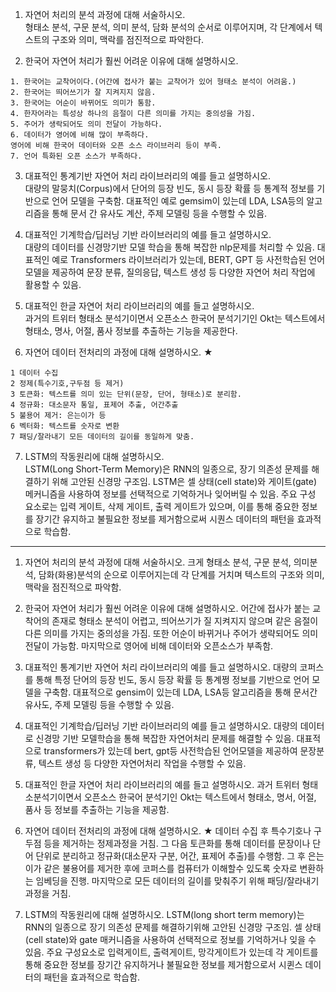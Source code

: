 1. 자연어 처리의 분석 과정에 대해 서술하시오.  
형태소 분석, 구문 분석, 의미 분석, 담화 분석의 순서로 이루어지며, 각 단계에서 텍스트의 구조와 의미, 맥락를 점진적으로 파악한다.

2. 한국어 자연어 처리가 훨씬 어려운 이유에 대해 설명하시오.
```
1. 한국어는 교착어이다.(어간에 접사가 붙는 교착어가 있어 형태소 분석이 어려움.)
2. 한국어는 띄어쓰기가 잘 지켜지지 않음.
3. 한국어는 어순이 바뀌어도 의미가 통함.
4. 한자어라는 특성상 하나의 음절이 다른 의미를 가지는 중의성을 가짐.
5. 주어가 생락되어도 의미 전달이 가능하다.
6. 데이터가 영어에 비해 많이 부족하다.
영어에 비해 한국어 데이터와 오픈 소스 라이브러리 등이 부족.
7. 언어 특화된 오픈 소스가 부족하다.
```

3. 대표적인 통계기반 자연어 처리 라이브러리의 예를 들고 설명하시오.  
대량의 말뭉치(Corpus)에서 단어의 등장 빈도, 동시 등장 확률 등 통계적 정보를 기반으로 언어 모델을 구축함. 대표적인 예로 gemsim이 있는데 LDA, LSA등의 알고리즘을 통해 문서 간 유사도 계산, 주제 모델링 등을 수행할 수 있음.

4. 대표적인 기계학습/딥러닝 기반 라이브러리의 예를 들고 설명하시오.  
대량의 데이터를 신경망기반 모델 학습을 통해 복잡한 nlp문제를 처리할 수 있음. 대표적인 예로 Transformers 라이브러리가 있는데, BERT, GPT 등 사전학습된 언어 모델을 제공하여 문장 분류, 질의응답, 텍스트 생성 등 다양한 자연어 처리 작업에 활용할 수 있음.

5. 대표적인 한글 자연어 처리 라이브러리의 예를 들고 설명하시오.  
과거의 트위터 형태소 분석기이면서 오픈소스 한국어 분석기기인 Okt는 텍스트에서 형태소, 명사, 어절, 품사 정보를 추출하는 기능을 제공한다.

6. 자연어 데이터 전처리의 과정에 대해 설명하시오. ★
```
1 데이터 수집
2 정제(특수기호,구두점 등 제거)
3 토큰화: 텍스트를 의미 있는 단위(문장, 단어, 형태소)로 분리함.
4 정규화: 대소문자 통일, 표제어 추출, 어간추출
5 불용어 제거: 은는이가 등
6 벡터화: 텍스트를 숫자로 변환
7 패딩/잘라내기 모든 데이터의 길이를 동일하게 맞춤.
```

7. LSTM의 작동원리에 대해 설명하시오.  
LSTM(Long Short-Term Memory)은 RNN의 일종으로, 장기 의존성 문제를 해결하기 위해 고안된 신경망 구조임. LSTM은 셀 상태(cell state)와 게이트(gate) 메커니즘을 사용하여 정보를 선택적으로 기억하거나 잊어버릴 수 있음. 주요 구성 요소로는 입력 게이트, 삭제 게이트, 출력 게이트가 있으며, 이를 통해 중요한 정보를 장기간 유지하고 불필요한 정보를 제거함으로써 시퀀스 데이터의 패턴을 효과적으로 학습함.

---

1. 자연어 처리의 분석 과정에 대해 서술하시오.
크게 형태소 분석, 구문 분석, 의미분석, 담화(화용)분석의 순으로 이루어지는데 각 단계를 거치며 텍스트의 구조와 의미, 맥락을 점진적으로 파악함.

2. 한국어 자연어 처리가 훨씬 어려운 이유에 대해 설명하시오.
어간에 접사가 붙는 교착어의 존재로 형태소 분석이 어렵고, 띄어쓰기가 질 지켜지지 않으며 같은 음절이 다른 의미를 가지는 중의성을 가짐. 또한 어순이 바뀌거나 주어가 생략되어도 의미 전달이 가능함. 마지막으로 영어에 비해 데이터와 오픈소스가 부족함.

3. 대표적인 통계기반 자연어 처리 라이브러리의 예를 들고 설명하시오.
대량의 코퍼스를 통해 특정 단어의 등장 빈도, 동시 등장 확률 등 통계쩡 정보를 기반으로 언어 모델을 구축함. 대표적으로 gensim이 있는데 LDA, LSA등 알고리즘을 통해 문서간 유사도, 주제 모델링 등을 수행할 수 있음.

4. 대표적인 기계학습/딥러닝 기반 라이브러리의 예를 들고 설명하시오.
대량의 데이터로 신경망 기반 모델학습을 통해 복잡한 자연어처리 문제를 해결할 수 있음. 대표적으로 transformers가 있는데 bert, gpt등 사전학습된 언어모델을 제공하여 문장분류, 텍스트 생성 등 다양한 자연어처리 작업을 수행할 수 있음.

5. 대표적인 한글 자연어 처리 라이브러리의 예를 들고 설명하시오.
과거 트위터 형태소분석기이면서 오픈소스 한국어 분석기인 Okt는 텍스트에서 형태소, 명서, 어절, 품사 등 정보를 추출하는 기능을 제공함.

6. 자연어 데이터 전처리의 과정에 대해 설명하시오. ★
데이터 수집 후 특수기호나 구두점 등을 제거하는 정제과정을 거침. 그 다음 토큰화를 통해 데이터를 문장이나 단어 단위로 분리하고 정규화(대소문자 구분, 어간, 표제어 추출)를 수행함. 그 후 은는이가 같은 불용어를 제거한 후에 코퍼스를 컴퓨터가 이해할수 있도록 숫자로 변환하는 임베딩을 진행. 마지막으로 모든 데이터의 길이를 맞춰주기 위해 패딩/잘라내기 과정을 거침.

7. LSTM의 작동원리에 대해 설명하시오. 
LSTM(long short term memory)는 RNN의 일종으로 장기 의존성 문제를 해결하기위해 고안된 신경망 구조임. 셀 상태(cell state)와 gate 매커니즘을 사용하여 선택적으로 정보를 기억하거나 잊을 수 있음. 주요 구성요소로 입력게이트, 출력게이트, 망각게이트가 있는데 각 게이트를 통해 중요한 정보를 장기간 유지하거나 불필요한 정보를 제거함으로서 시퀸스 데이터의 패턴을 효과적으로 학습함.